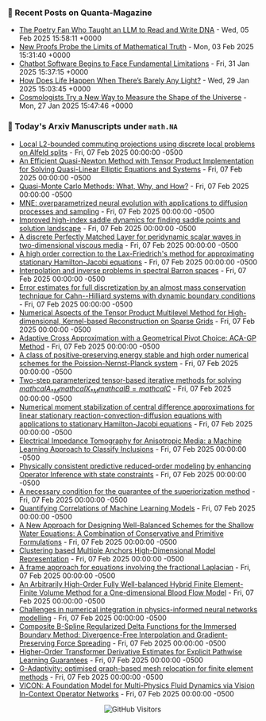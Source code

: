 ### 📝 Recent Posts on Quanta-Magazine
<!-- quanta starts -->
* <a href="https://www.quantamagazine.org/the-poetry-fan-who-taught-an-llm-to-read-and-write-dna-20250205/">The Poetry Fan Who Taught an LLM to Read and Write DNA</a> - Wed, 05 Feb 2025 15:58:11 +0000
* <a href="https://www.quantamagazine.org/new-proofs-probe-the-limits-of-mathematical-truth-20250203/">New Proofs Probe the Limits of Mathematical Truth</a> - Mon, 03 Feb 2025 15:31:40 +0000
* <a href="https://www.quantamagazine.org/chatbot-software-begins-to-face-fundamental-limitations-20250131/">Chatbot Software Begins to Face Fundamental Limitations</a> - Fri, 31 Jan 2025 15:37:15 +0000
* <a href="https://www.quantamagazine.org/how-does-life-happen-when-theres-barely-any-light-20250129/">How Does Life Happen When There’s Barely Any Light?</a> - Wed, 29 Jan 2025 15:03:45 +0000
* <a href="https://www.quantamagazine.org/cosmologists-try-a-new-way-to-measure-the-shape-of-the-universe-20250127/">Cosmologists Try a New Way to Measure the Shape of the Universe</a> - Mon, 27 Jan 2025 15:47:46 +0000
<!-- quanta ends -->


### 📝 Today's Arxiv Manuscripts under ``math.NA``
<!-- arxiv-math-na starts -->
* <a href="https://arxiv.org/abs/2502.03601">Local L2-bounded commuting projections using discrete local problems on Alfeld splits</a> - Fri, 07 Feb 2025 00:00:00 -0500
* <a href="https://arxiv.org/abs/2502.03611">An Efficient Quasi-Newton Method with Tensor Product Implementation for Solving Quasi-Linear Elliptic Equations and Systems</a> - Fri, 07 Feb 2025 00:00:00 -0500
* <a href="https://arxiv.org/abs/2502.03644">Quasi-Monte Carlo Methods: What, Why, and How?</a> - Fri, 07 Feb 2025 00:00:00 -0500
* <a href="https://arxiv.org/abs/2502.03645">MNE: overparametrized neural evolution with applications to diffusion processes and sampling</a> - Fri, 07 Feb 2025 00:00:00 -0500
* <a href="https://arxiv.org/abs/2502.03694">Improved high-index saddle dynamics for finding saddle points and solution landscape</a> - Fri, 07 Feb 2025 00:00:00 -0500
* <a href="https://arxiv.org/abs/2502.03713">A discrete Perfectly Matched Layer for peridynamic scalar waves in two-dimensional viscous media</a> - Fri, 07 Feb 2025 00:00:00 -0500
* <a href="https://arxiv.org/abs/2502.03728">A high order correction to the Lax-Friedrich's method for approximating stationary Hamilton-Jacobi equations</a> - Fri, 07 Feb 2025 00:00:00 -0500
* <a href="https://arxiv.org/abs/2502.03819">Interpolation and inverse problems in spectral Barron spaces</a> - Fri, 07 Feb 2025 00:00:00 -0500
* <a href="https://arxiv.org/abs/2502.03847">Error estimates for full discretization by an almost mass conservation technique for Cahn--Hilliard systems with dynamic boundary conditions</a> - Fri, 07 Feb 2025 00:00:00 -0500
* <a href="https://arxiv.org/abs/2502.03881">Numerical Aspects of the Tensor Product Multilevel Method for High-dimensional, Kernel-based Reconstruction on Sparse Grids</a> - Fri, 07 Feb 2025 00:00:00 -0500
* <a href="https://arxiv.org/abs/2502.03886">Adaptive Cross Approximation with a Geometrical Pivot Choice: ACA-GP Method</a> - Fri, 07 Feb 2025 00:00:00 -0500
* <a href="https://arxiv.org/abs/2502.03892">A class of positive-preserving,energy stable and high order numerical schemes for the Poission-Nernst-Planck system</a> - Fri, 07 Feb 2025 00:00:00 -0500
* <a href="https://arxiv.org/abs/2502.03921">Two-step parameterized tensor-based iterative methods for solving $mathcal{A}_{*M}mathcal{X}_{*M}mathcal{B}=mathcal{C}$</a> - Fri, 07 Feb 2025 00:00:00 -0500
* <a href="https://arxiv.org/abs/2502.04142">Numerical moment stabilization of central difference approximations for linear stationary reaction-convection-diffusion equations with applications to stationary Hamilton-Jacobi equations</a> - Fri, 07 Feb 2025 00:00:00 -0500
* <a href="https://arxiv.org/abs/2502.04273">Electrical Impedance Tomography for Anisotropic Media: a Machine Learning Approach to Classify Inclusions</a> - Fri, 07 Feb 2025 00:00:00 -0500
* <a href="https://arxiv.org/abs/2502.03672">Physically consistent predictive reduced-order modeling by enhancing Operator Inference with state constraints</a> - Fri, 07 Feb 2025 00:00:00 -0500
* <a href="https://arxiv.org/abs/2502.03867">A necessary condition for the guarantee of the superiorization method</a> - Fri, 07 Feb 2025 00:00:00 -0500
* <a href="https://arxiv.org/abs/2502.03937">Quantifying Correlations of Machine Learning Models</a> - Fri, 07 Feb 2025 00:00:00 -0500
* <a href="https://arxiv.org/abs/2304.07809">A New Approach for Designing Well-Balanced Schemes for the Shallow Water Equations: A Combination of Conservative and Primitive Formulations</a> - Fri, 07 Feb 2025 00:00:00 -0500
* <a href="https://arxiv.org/abs/2310.19277">Clustering based Multiple Anchors High-Dimensional Model Representation</a> - Fri, 07 Feb 2025 00:00:00 -0500
* <a href="https://arxiv.org/abs/2311.12451">A frame approach for equations involving the fractional Laplacian</a> - Fri, 07 Feb 2025 00:00:00 -0500
* <a href="https://arxiv.org/abs/2404.18124">An Arbitrarily High-Order Fully Well-balanced Hybrid Finite Element-Finite Volume Method for a One-dimensional Blood Flow Model</a> - Fri, 07 Feb 2025 00:00:00 -0500
* <a href="https://arxiv.org/abs/2408.05172">Challenges in numerical integration in physics-informed neural networks modelling</a> - Fri, 07 Feb 2025 00:00:00 -0500
* <a href="https://arxiv.org/abs/2408.08280">Composite B-Spline Regularized Delta Functions for the Immersed Boundary Method: Divergence-Free Interpolation and Gradient-Preserving Force Spreading</a> - Fri, 07 Feb 2025 00:00:00 -0500
* <a href="https://arxiv.org/abs/2405.16563">Higher-Order Transformer Derivative Estimates for Explicit Pathwise Learning Guarantees</a> - Fri, 07 Feb 2025 00:00:00 -0500
* <a href="https://arxiv.org/abs/2407.04516">G-Adaptivity: optimised graph-based mesh relocation for finite element methods</a> - Fri, 07 Feb 2025 00:00:00 -0500
* <a href="https://arxiv.org/abs/2411.16063">VICON: A Foundation Model for Multi-Physics Fluid Dynamics via Vision In-Context Operator Networks</a> - Fri, 07 Feb 2025 00:00:00 -0500
<!-- arxiv-math-na ends -->

<div align="center">
  
![GitHub Visitors](https://api.visitorbadge.io/api/visitors?path=https%3A%2F%2Fgithub.com%2Flowrank&label=profile%20views&labelColor=%231e1e2e&countColor=%23cba6f7)



</div>
